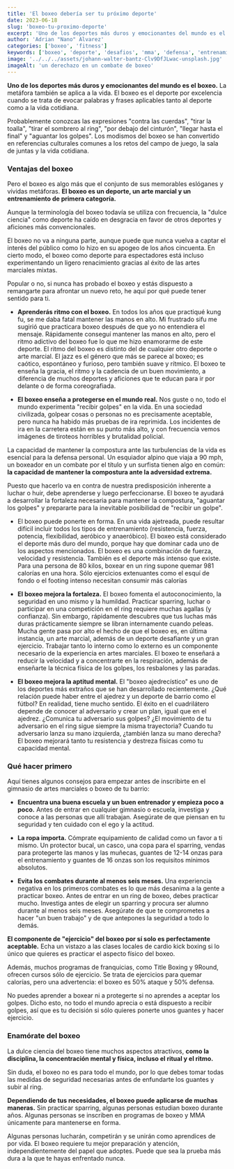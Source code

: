 ```yaml
---
title: 'El boxeo debería ser tu próximo deporte'
date: 2023-06-18
slug: 'boxeo-tu-proximo-deporte'
excerpt: 'Uno de los deportes más duros y emocionantes del mundo es el boxeo. La metáfora también se aplica a la vida.'
author: 'Adrian "Nano" Alvarez'
categories: ['boxeo', 'fitness']
keywords: ['boxeo', 'deporte', 'desafios', 'mma', 'defensa', 'entrenamientos', 'artes marciales']
image: '../../../assets/johann-walter-bantz-Clv9DfJLwac-unsplash.jpg'
imageAlt: 'un derechazo en un combate de boxeo'
---
```


**Uno de los deportes más duros y emocionantes del mundo es el boxeo.** La metáfora también se aplica a la vida. El boxeo es el deporte por excelencia cuando se trata de evocar palabras y frases aplicables tanto al deporte como a la vida cotidiana.

Probablemente conozcas las expresiones "contra las cuerdas", "tirar la toalla", "tirar el sombrero al ring", "por debajo del cinturón", "llegar hasta el final" y "aguantar los golpes". Los modismos del boxeo se han convertido en referencias culturales comunes a los retos del campo de juego, la sala de juntas y la vida cotidiana.

### Ventajas del boxeo

Pero el boxeo es algo más que el conjunto de sus memorables eslóganes y vívidas metáforas. **El boxeo es un deporte, un arte marcial y un entrenamiento de primera categoría.**

Aunque la terminología del boxeo todavía se utiliza con frecuencia, la "dulce ciencia" como deporte ha caído en desgracia en favor de otros deportes y aficiones más convencionales.

El boxeo no va a ninguna parte, aunque puede que nunca vuelva a captar el interés del público como lo hizo en su apogeo de los años cincuenta. En cierto modo, el boxeo como deporte para espectadores está incluso experimentando un ligero renacimiento gracias al éxito de las artes marciales mixtas.

Popular o no, si nunca has probado el boxeo y estás dispuesto a remangarte para afrontar un nuevo reto, he aquí por qué puede tener sentido para ti.

- **Aprenderás ritmo con el boxeo.** En todos los años que practiqué kung fu, se me daba fatal mantener las manos en alto. Mi frustrado sifu me sugirió que practicara boxeo después de que yo no entendiera el mensaje. Rápidamente conseguí mantener las manos en alto, pero el ritmo adictivo del boxeo fue lo que me hizo enamorarme de este deporte. El ritmo del boxeo es distinto del de cualquier otro deporte o arte marcial. El jazz es el género que más se parece al boxeo; es caótico, espontáneo y furioso, pero también suave y rítmico. El boxeo te enseña la gracia, el ritmo y la cadencia de un buen movimiento, a diferencia de muchos deportes y aficiones que te educan para ir por delante o de forma coreografiada.

- **El boxeo enseña a protegerse en el mundo real.** Nos guste o no, todo el mundo experimenta "recibir golpes" en la vida. En una sociedad civilizada, golpear cosas o personas no es precisamente aceptable, pero nunca ha habido más pruebas de ira reprimida. Los incidentes de ira en la carretera están en su punto más alto, y con frecuencia vemos imágenes de tiroteos horribles y brutalidad policial.

La capacidad de mantener la compostura ante las turbulencias de la vida es esencial para la defensa personal. Un esquiador alpino que viaja a 90 mph, un boxeador en un combate por el título y un surfista tienen algo en común: **la capacidad de mantener la compostura ante la adversidad extrema.**

Puesto que hacerlo va en contra de nuestra predisposición inherente a luchar o huir, debe aprenderse y luego perfeccionarse. El boxeo te ayudará a desarrollar la fortaleza necesaria para mantener la compostura, "aguantar los golpes" y prepararte para la inevitable posibilidad de "recibir un golpe".

- El boxeo puede ponerte en forma. En una vida ajetreada, puede resultar difícil incluir todos los tipos de entrenamiento (resistencia, fuerza, potencia, flexibilidad, aeróbico y anaeróbico). El boxeo está considerado el deporte más duro del mundo, porque hay que dominar cada uno de los aspectos mencionados. El boxeo es una combinación de fuerza, velocidad y resistencia. También es el deporte más intenso que existe. Para una persona de 80 kilos, boxear en un ring supone quemar 981 calorías en una hora. Sólo ejercicios extenuantes como el esquí de fondo o el footing intenso necesitan consumir más calorías

- **El boxeo mejora la fortaleza.** El boxeo fomenta el autoconocimiento, la seguridad en uno mismo y la humildad. Practicar sparring, luchar o participar en una competición en el ring requiere muchas agallas (y confianza). Sin embargo, rápidamente descubres que tus luchas más duras prácticamente siempre se libran internamente cuando peleas. Mucha gente pasa por alto el hecho de que el boxeo es, en última instancia, un arte marcial, además de un deporte desafiante y un gran ejercicio. Trabajar tanto lo interno como lo externo es un componente necesario de la experiencia en artes marciales. El boxeo te enseñará a reducir la velocidad y a concentrarte en la respiración, además de enseñarte la técnica física de los golpes, los resbalones y las paradas.

- **El boxeo mejora la aptitud mental.** El "boxeo ajedrecístico" es uno de los deportes más extraños que se han desarrollado recientemente. ¿Qué relación puede haber entre el ajedrez y un deporte de barrio como el fútbol? En realidad, tiene mucho sentido. El éxito en el cuadrilátero depende de conocer al adversario y crear un plan, igual que en el ajedrez. ¿Comunica tu adversario sus golpes? ¿El movimiento de tu adversario en el ring sigue siempre la misma trayectoria? Cuando tu adversario lanza su mano izquierda, ¿también lanza su mano derecha? El boxeo mejorará tanto tu resistencia y destreza físicas como tu capacidad mental.

### Qué hacer primero

Aquí tienes algunos consejos para empezar antes de inscribirte en el gimnasio de artes marciales o boxeo de tu barrio:

- **Encuentra una buena escuela y un buen entrenador y empieza poco a poco.** Antes de entrar en cualquier gimnasio o escuela, investiga y conoce a las personas que allí trabajan. Asegúrate de que piensan en tu seguridad y ten cuidado con el ego y la actitud.

- **La ropa importa.** Cómprate equipamiento de calidad como un favor a ti mismo. Un protector bucal, un casco, una copa para el sparring, vendas para protegerte las manos y las muñecas, guantes de 12-14 onzas para el entrenamiento y guantes de 16 onzas son los requisitos mínimos absolutos.

- **Evita los combates durante al menos seis meses.** Una experiencia negativa en los primeros combates es lo que más desanima a la gente a practicar boxeo. Antes de entrar en un ring de boxeo, debes practicar mucho. Investiga antes de elegir un sparring y procura ser alumno durante al menos seis meses. Asegúrate de que te comprometes a hacer "un buen trabajo" y de que antepones la seguridad a todo lo demás.

**El componente de "ejercicio" del boxeo por sí solo es perfectamente aceptable.** Echa un vistazo a las clases locales de cardio kick boxing si lo único que quieres es practicar el aspecto físico del boxeo.

Además, muchos programas de franquicias, como Title Boxing y 9Round, ofrecen cursos sólo de ejercicio. Se trata de ejercicios para quemar calorías, pero una advertencia: el boxeo es 50% ataque y 50% defensa.

No puedes aprender a boxear ni a protegerte si no aprendes a aceptar los golpes. Dicho esto, no todo el mundo aprecia o está dispuesto a recibir golpes, así que es tu decisión si sólo quieres ponerte unos guantes y hacer ejercicio.

### Enamórate del boxeo

La dulce ciencia del boxeo tiene muchos aspectos atractivos, **como la disciplina, la concentración mental y física, incluso el ritual y el ritmo.**

Sin duda, el boxeo no es para todo el mundo, por lo que debes tomar todas las medidas de seguridad necesarias antes de enfundarte los guantes y subir al ring.

**Dependiendo de tus necesidades, el boxeo puede aplicarse de muchas maneras.** Sin practicar sparring, algunas personas estudian boxeo durante años. Algunas personas se inscriben en programas de boxeo y MMA únicamente para mantenerse en forma.

Algunas personas lucharán, competirán y se unirán como aprendices de por vida. El boxeo requiere tu mejor preparación y atención, independientemente del papel que adoptes. Puede que sea la prueba más dura a la que te hayas enfrentado nunca.
